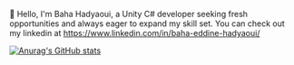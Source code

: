 👋 Hello, I'm Baha Hadyaoui, a Unity C# developer seeking fresh opportunities and always eager to expand my skill set. 
You can check out my linkedin at https://www.linkedin.com/in/baha-eddine-hadyaoui/

[![Anurag's GitHub stats](https://github-readme-stats.vercel.app/api?username=eckual)](https://github.com/anuraghazra/github-readme-stats)

